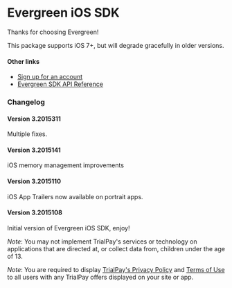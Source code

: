 Evergreen iOS SDK
================

Thanks for choosing Evergreen!

This package supports iOS 7+, but will degrade gracefully in older versions.

#### Other links

- [Sign up for an account](https://merchant.trialpay.com/register/?t=mb)
- [Evergreen SDK API Reference](http://help.trialpay.com/docs3/iOS/index.html)

### Changelog

#### Version 3.2015311

Multiple fixes.

#### Version 3.2015141

iOS memory management improvements

#### Version 3.2015110

iOS App Trailers now available on portrait apps.

#### Version 3.2015108

Initial version of Evergreen iOS SDK, enjoy!

*Note*: You may not implement TrialPay's services or technology on applications that are directed at, or collect data from, children under the age of 13.

*Note*: You are required to display [TrialPay's Privacy Policy](http://www.trialpay.com/legal/privacy-policy/) and [Terms of Use](http://www.trialpay.com/legal/terms/) to all users with any TrialPay offers displayed on your site or app.

